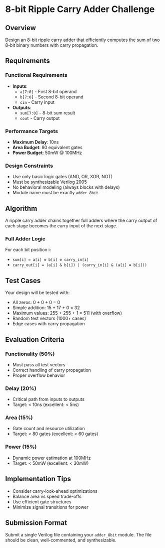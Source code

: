 # 8-bit Ripple Carry Adder Challenge

## Overview
Design an 8-bit ripple carry adder that efficiently computes the sum of two 8-bit binary numbers with carry propagation.

## Requirements

### Functional Requirements
- **Inputs**: 
  - `a[7:0]` - First 8-bit operand
  - `b[7:0]` - Second 8-bit operand  
  - `cin` - Carry input
- **Outputs**:
  - `sum[7:0]` - 8-bit sum result
  - `cout` - Carry output

### Performance Targets
- **Maximum Delay**: 10ns
- **Area Budget**: 80 equivalent gates
- **Power Budget**: 50mW @ 100MHz

### Design Constraints
- Use only basic logic gates (AND, OR, XOR, NOT)
- Must be synthesizable Verilog 2005
- No behavioral modeling (always blocks with delays)
- Module name must be exactly `adder_8bit`

## Algorithm
A ripple carry adder chains together full adders where the carry output of each stage becomes the carry input of the next stage.

### Full Adder Logic
For each bit position i:
- `sum[i] = a[i] ⊕ b[i] ⊕ carry_in[i]`  
- `carry_out[i] = (a[i] & b[i]) | (carry_in[i] & (a[i] ⊕ b[i]))`

## Test Cases
Your design will be tested with:
- All zeros: 0 + 0 + 0 = 0
- Simple addition: 15 + 17 + 0 = 32
- Maximum values: 255 + 255 + 1 = 511 (with overflow)
- Random test vectors (1000+ cases)
- Edge cases with carry propagation

## Evaluation Criteria

### Functionality (50%)
- Must pass all test vectors
- Correct handling of carry propagation
- Proper overflow behavior

### Delay (20%) 
- Critical path from inputs to outputs
- Target: < 10ns (excellent: < 5ns)

### Area (15%)
- Gate count and resource utilization
- Target: < 80 gates (excellent: < 60 gates)

### Power (15%)
- Dynamic power estimation at 100MHz
- Target: < 50mW (excellent: < 30mW)

## Implementation Tips
- Consider carry-look-ahead optimizations
- Balance area vs speed trade-offs
- Use efficient gate structures
- Minimize signal transitions for power

## Submission Format
Submit a single Verilog file containing your `adder_8bit` module. The file should be clean, well-commented, and synthesizable.
